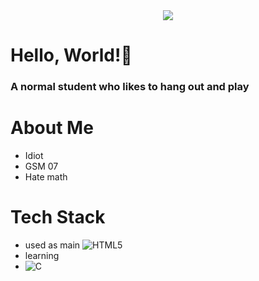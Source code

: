 <center><img src="https://capsule-render.vercel.app/api?type=waving&color=gradient&height=200&section=header"/></center>

# Hello, World!👋

### A normal student who likes to hang out and play

# About Me

- Idiot
- GSM 07
- Hate math

# Tech Stack

- used as main
![HTML5](https://img.shields.io/badge/html5-%23E34F26.svg?style=for-the-badge&logo=html5&logoColor=white)
- learning
- ![C](https://img.shields.io/badge/c-%23E34F26.svg?style=for-the-badge&logo=c&logoColor=white)

<!--
**zzunipark/zzunipark** is a ✨ _special_ ✨ repository because its `README.md` (this file) appears on your GitHub profile.

Here are some ideas to get you started:

- 🔭 I’m currently working on ...
- 🌱 I’m currently learning ...
- 👯 I’m looking to collaborate on ...
- 🤔 I’m looking for help with ...
- 💬 Ask me about ...
- 📫 How to reach me: ...
- 😄 Pronouns: ...
- ⚡ Fun fact: ...
-->
